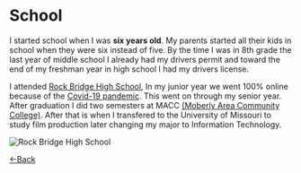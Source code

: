 # School

I started school when I was **six years old**. My parents started all their kids in school when they were six instead of five.
By the time I was in 8th grade the last year of middle school I already had my drivers permit and toward the end of my freshman year
in high school I had my drivers license.   
  
I attended [Rock Bridge High School](https://www.cpsk12.org/RBHS), In my junior year we went 100% online because of the [Covid-19 pandemic](https://www.who.int/health-topics/coronavirus#tab=tab_1).
This went on through my senior year. After graduation I did two semesters at MACC [(Moberly Area Community College)](https://www.macc.edu/). 
After that is when I transfered to the University of Missouri to study film production later changing my major to Information Technology.

![Rock Bridge High School](https://www.cpsk12.org/cms/lib/MO01909752/Centricity/Shared/school%20logos/mascots/bruin.jpg)


[<-Back](./README.md)
